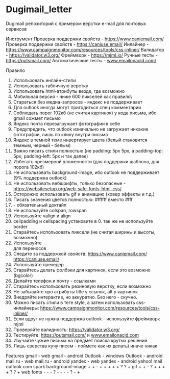 # Dugimail_letter
Dugimail репозиторий с примером верстки e-mail для почтовых сервисов

Инструмент
Проверка поддержки свойств - https://www.caniemail.com/
Проверка поддержки свойств - https://caniuse.email/
Инлайнер - https://www.campaignmonitor.com/resources/tools/css-inliner/
Валидатор - https://validator.w3.org/
Фреймворк - https://mjml.io/
Ручные тесты - https://putsmail.com/
Автоматические тесты - www.emailonacid.com/


Правило
1. Использовать инлайн-стили
2. Использовать табличную верстку
3. Использовать html-атрибуты везде, где возможно
4. Мобильная версия - ниже 600 пикселей как правило\
5. Стараться без медиа-запросов - яндекс не поддерживает
6. Для outlook иногда могут пригодиться спец комментарии
7. Соблюдать порог 102кб (не считая картинок) у кода письма, ибо gmail сожмет письмо
8. Яндекс почта перезагружает фотографии к себе
9. Предупредить, что outlook изначально не загружает никакие фотографии, лишь по клику внутри письма
10. Яндекс в темной теме инвертирует цвета (белый становится темным, черный - белым)
11. Важно писать стили полностью (не padding: 5px 5px, а padding-top: 5px; padding-left: 5px и так далее)
12. Избегать чрезмерной вложенности (для поддержки шаблона, для порога 102кб)
13. Не использовать background-image, ибо outlook не поддерживает (9% поддержка outlook)
14. Не использовать вебшрифты, только безопасные - https://websitesetup.org/web-safe-fonts-html-css/
15. Осторожно использовать gif и анимацию (ховер эффекты и т.д.)
16. Писать значения цветов полностью: #ffffff вместо #fff
17. <!DOCTYPE HTML PUBLIC "-//W3C//DTD HTML 4.0 Transitional//EN"> - обязательный доктайп
18. Не используйте colspan, rowspan
19. Используйте valign и align
20. cellpadding и cellspacing установите в 0. так же не используйте border
21. Старайтесь использовать пиксели (не считая ширины и высоты, возможно)
22. Используйте <br> для переносов
23. Следите за поддержкой свойств: https://www.caniemail.com/ https://caniuse.email/
24. Используйте прехедер <div style="font-size:0px;font-color:#ffffff;opacity:0;visibility:hidden;width:0;height:0;display:none;">текст прехедера</div>
25. Старайтесь делать фолбэки для картинок, если это возможно (bgcolor)
26. Делайте телефон и почту - ссылками
27. Старайтесь использовать резиновую верстку, если возможно
28. Не забывайте про атрибуты title у ссылок, alt у картинок
29. Внедряйте интерактив, но аккуратно. Без него - скучно.
30. Можно писать стили в теге style, а затем использовать css-инлайнеры: https://www.campaignmonitor.com/resources/tools/css-inliner/
31. Если вдруг не нужна поддержка outlook - используйте фреймворк mjml
32. Проверяйте валидность: https://validator.w3.org/
33. Тестируйте: https://putsmail.com/ и www.emailonacid.com
34. Изучайте чужие письма на предмет поиска крутых решений
35. Лишь сверстав кучу писем - поймете как их делать) иначе никак


Features	gmail - web	gmail - android	Outlook - windows	Outlook - android	mail.ru - web	mail.ru - android	yandex - web	yandex - android	yahoo! mail	outlook.com	spark
background-image	 +	 +	 -	 +	 +	 +	 +	 +	?	 ?	 +
gif	 +	 +	 -	?	 +	 +	 +	 +	?	?	 +
web fonts	 -	 -	 -	?	 -	 -	 -	 -	?	 -	 +